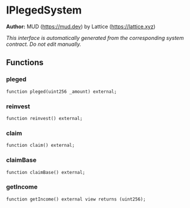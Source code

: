 # IPlegedSystem
**Author:**
MUD (https://mud.dev) by Lattice (https://lattice.xyz)

*This interface is automatically generated from the corresponding system contract. Do not edit manually.*


## Functions
### pleged


```solidity
function pleged(uint256 _amount) external;
```

### reinvest


```solidity
function reinvest() external;
```

### claim


```solidity
function claim() external;
```

### claimBase


```solidity
function claimBase() external;
```

### getIncome


```solidity
function getIncome() external view returns (uint256);
```

